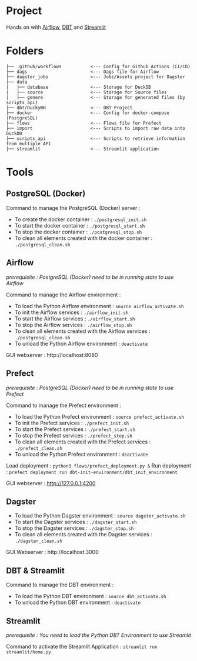 # Project

Hands on with [Airflow](https://airflow.apache.org/), [DBT](https://www.getdbt.com/) and [Streamlit](https://streamlit.io/)


# Folders

```
├── .github/workflows           <--- Config for Github Actions (CI/CD)
├── dags                        <--- Dags file for Airflow
├── dagster_jobs                <--- Jobs/Assets project for Dagster
├── data
|   ├── database                <--- Storage for DuckDB
|   ├── source                  <--- Storage for Source files
|   ├── genere                  <--- Storage for generated files (by scripts_api)
├── dbt/DuckyWH                 <--- DBT Project
├── docker                      <--- Config for docker-compose (PostgreSQL)
├── flows                       <--- Flows file for Prefect
├── import                      <--- Scripts to import raw data into DuckDB
├── scripts_api                 <--- Scripts to retrieve information from multiple API
├── streamlit                   <--- Streamlit application
```

# Tools

## PostgreSQL (Docker)

Command to manage the PostgreSQL (Docker) server :
- To create the docker container : `./postgresql_init.sh` 
- To start the docker container : `./postgresql_start.sh` 
- To stop the docker container : `./postgresql_stop.sh` 
- To clean all elements created with the docker container : `./postgresql_clean.sh` 

## Airflow

_prerequisite : PostgreSQL (Docker) need to be in running state to use Airflow_

Command to manage the Airflow environment :
- To load the Python Airflow environment : `source airflow_activate.sh`
- To init the Airflow services : `./airflow_init.sh`
- To start the Airflow services : `./airflow_start.sh`
- To stop the Airflow services : `./airflow_stop.sh`
- To clean all elements created with the Airflow services : `./postgresql_clean.sh` 
- To unload the Python Airflow environment : `deactivate`

GUI webserver : http://localhost:8080

## Prefect

_prerequisite : PostgreSQL (Docker) need to be in running state to use Prefect_

Command to manage the Prefect environment :
- To load the Python Prefect environment : `source prefect_activate.sh`
- To init the Prefect services : `./prefect_init.sh`
- To start the Prefect services : `./prefect_start.sh`
- To stop the Prefect services : `./prefect_stop.sh`
- To clean all elements created with the Prefect services : `./prefect_clean.sh` 
- To unload the Python Prefect environment : `deactivate`

Load deployment : `python3 flows/prefect_deployment.py &`
Run deployment : `prefect deployment run dbt-init-environment/dbt_init_environment`

GUI webserver : http://127.0.0.1:4200

## Dagster

- To load the Python Dagster environment : `source dagster_activate.sh`
- To start the Dagster services : `./dagster_start.sh`
- To stop the Dagster services : `./dagster_stop.sh`
- To clean all elements created with the Dagster services : `./dagster_clean.sh` 

GUI Webserver : http://localhost:3000

## DBT & Streamlit

Command to manage the DBT environment : 
- To load the Python DBT environment : `source dbt_activate.sh`
- To unload the Python DBT environment : `deactivate`


## Streamlit

_prerequisite : You need to load the Python DBT Environment to use Streamlit_

Command to activate the Streamlit Application : `streamlit run streamlit/home.py`

